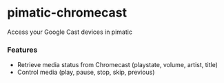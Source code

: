 pimatic-chromecast
=======================

Access your Google Cast devices in pimatic

### Features
- Retrieve media status from Chromecast (playstate, volume, artist, title)
- Control media (play, pause, stop, skip, previous)